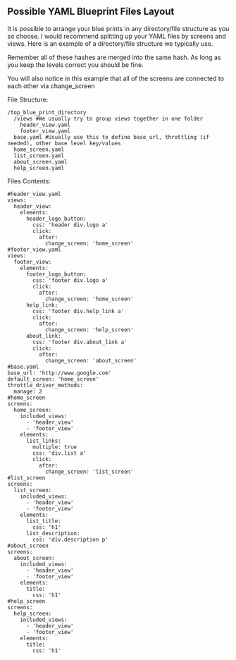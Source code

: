 Possible YAML Blueprint Files Layout
----

It is possible to arrange your blue prints in any directory/file structure as you so choose.  I would recommend splitting
up your YAML files by screens and views.  Here is an example of a directory/file structure we typically use.

Remember all of these hashes are merged into the same hash.  As long as you keep the levels correct you should be fine.

You will also notice in this example that all of the screens are connected to each other via change_screen

File Structure:
```
/top_blue_print_directory
  /views #We usually try to group views together in one folder
    header_view.yaml
    footer_view.yaml
  base.yaml #Usually use this to define base_url, throttling (if needed), other base level key/values
  home_screen.yaml
  list_screen.yaml
  about_screen.yaml
  help_screen.yaml
```
Files Contents:
```
#header_view.yaml
views:
  header_view:
    elements:
      header_logo_button:
        css: 'header div.logo a'
        click:
          after:
            change_screen: 'home_screen'
#footer_view.yaml
views:
  footer_view:
    elements:
      footer_logo_button:
        css: 'footer div.logo a'
        click:
          after:
            change_screen: 'home_screen'
      help_link:
        css: 'footer div.help_link a'
        click:
          after:
            change_screen: 'help_screen'
      about_link:
        css: 'footer div.about_link a'
        click:
          after:
            change_screen: 'about_screen'
#base.yaml
base_url: 'http://www.google.com'
default_screen: 'home_screen'
throttle_driver_methods:
  manage: 2
#home_screen
screens:
  home_screen:
    included_views:
      - 'header_view'
      - 'footer_view'
    elements:
      list_links:
        multiple: true
        css: 'div.list a'
        click:
          after:
            change_screen: 'list_screen'
#list_screen
screens:
  list_screen:
    included_views:
      - 'header_view'
      - 'footer_view'
    elements:
      list_title:
        css: 'h1'
      list_description:
        css: 'div.description p'
#about_screen
screens:
  about_screen:
    included_views:
      - 'header_view'
      - 'footer_view'
    elements:
      title:
        css: 'h1'
#help_screen
screens:
  help_screen:
    included_views:
      - 'header_view'
      - 'footer_view'
    elements:
      title:
        css: 'h1'
```